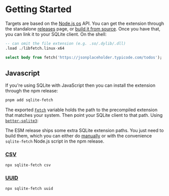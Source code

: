 # Getting Started
Targets are based on the [Node.js os](https://nodejs.org/api/os.html) API.
You can get the extension through the standalone [releases]() page,
or [build it from source](../api/index.md).
Once you have that, you can link it to your SQLite client. On the shell:

```sql
-- can omit the file extension (e.g. .so/.dylib/.dll)
.load ./libfetch.linux-x64

select body from fetch('https://jsonplaceholder.typicode.com/todos');
```

## Javascript
If you're using SQLite with JavaScript then you can install 
the extension through the npm release:

```bash
pnpm add sqlite-fetch
```

The exported [`Fetch`](../api/variables/Fetch.md) variable holds the path 
to the precompiled extension that matches your system. Then point your SQLite client to that path. Using [`better-sqlite3`](https://www.npmjs.com/package/better-sqlite3):

The ESM release ships some extra SQLite extension paths.
You just need to build them, which you can either do [manually](../api/index.md)
or with the convenience `sqlite-fetch` Node.js script in the npm release.

### [CSV](../api/variables/csv.md)
```bash
npx sqlite-fetch csv
```

### [UUID](../api/variables/uuid.md)
```bash
npx sqlite-fetch uuid
```
